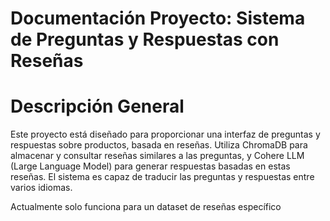 # Documentación Proyecto: Sistema de Preguntas y Respuestas con Reseñas


# Descripción General

Este proyecto está diseñado para proporcionar una interfaz de preguntas y respuestas sobre productos, basada en reseñas. Utiliza ChromaDB para almacenar y consultar reseñas similares a las preguntas, y Cohere LLM (Large Language Model) para generar respuestas basadas en estas reseñas. El sistema es capaz de traducir las preguntas y respuestas entre varios idiomas.

Actualmente solo funciona para un dataset de reseñas específico